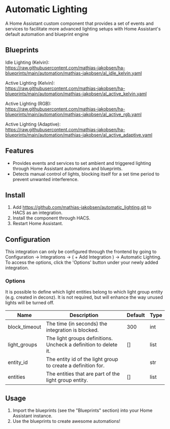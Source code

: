 # Automatic Lighting
A Home Assistant custom component that provides a set of events and services to facilitate more advanced lighting setups with Home Assistant's default automation and blueprint engine

## Blueprints
Idle Lighting (Kelvin):\
https://raw.githubusercontent.com/mathias-jakobsen/ha-blueprints/main/automation/mathias-jakobsen/al_idle_kelvin.yaml

Active Lighting (Kelvin):\
https://raw.githubusercontent.com/mathias-jakobsen/ha-blueprints/main/automation/mathias-jakobsen/al_active_kelvin.yaml

Active Lighting (RGB):\
https://raw.githubusercontent.com/mathias-jakobsen/ha-blueprints/main/automation/mathias-jakobsen/al_active_rgb.yaml

Active Lighting (Adaptive):\
https://raw.githubusercontent.com/mathias-jakobsen/ha-blueprints/main/automation/mathias-jakobsen/al_active_adaptive.yaml

## Features
- Provides events and services to set ambient and triggered lighting through Home Assistant automations and blueprints.
- Detects manual control of lights, blocking itself for a set time period to prevent unwanted interference.

## Install
1. Add https://github.com/mathias-jakobsen/automatic_lighting.git to HACS as an integration.
2. Install the component through HACS.
3. Restart Home Assistant.

## Configuration
This integration can only be configured through the frontend by going to Configuration -> Integrations -> ( + Add Integration ) -> Automatic Lighting. To access the options, click the 'Options' button under your newly added integration.

### Options
It is possible to define which light entities belong to which light group entity (e.g. created in deconz). It is not required, but will enhance the way unused lights will be turned off.

| Name | Description | Default | Type |
| ---- | ----------- | ------- | ---- |
| block_timeout | The time (in seconds) the integration is blocked. | 300 | int
| light_groups | The light groups definitions. Uncheck a definition to delete it. | [] | list
| entity_id | The entity id of the light group to create a definition for. | | str
| entities | The entities that are part of the light group entity. | [] | list

## Usage
1. Import the blueprints (see the "Blueprints" section) into your Home Assistant instance.
2. Use the blueprints to create awesome automations!
